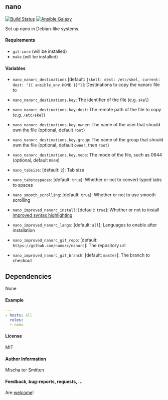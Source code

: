 ## nano

[![Build Status](https://travis-ci.org/Oefenweb/ansible-nano.svg?branch=master)](https://travis-ci.org/Oefenweb/ansible-nano) [![Ansible Galaxy](http://img.shields.io/badge/ansible--galaxy-nano-blue.svg)](https://galaxy.ansible.com/list#/roles/1499)

Set up nano in Debian-like systems.

#### Requirements

* `git-core` (will be installed)
* `make` (will be installed)

#### Variables

* `nano_nanorc_destinations` [default: `{skell: dest: /etc/skel, current: dest: "{{ ansible_env.HOME }}"}`]: Destinations to copy the nanorc file to
* `nano_nanorc_destinations.key`: The identifier of the file (e.g. `skel`)
* `nano_nanorc_destinations.key.dest`: The remote path of the file to copy (e.g. `/etc/skel`)
* `nano_nanorc_destinations.key.owner`: The name of the user that should own the file (optional, default `root`)
* `nano_nanorc_destinations.key.group`: The name of the group that should own the file (optional, default `owner`, then `root`)
* `nano_nanorc_destinations.key.mode`: The mode of the file, such as 0644 (optional, default `0644`)

* `nano_tabsize`: [default: `2`]: Tab size
* `nano_tabstospaces`: [default: `true`]: Whether or not to convert typed tabs to spaces
* `nano_smooth_scrolling`: [default: `true`]: Whether or not to use smooth scrolling

* `nano_improved_nanorc_install`: [default: `true`]: Whether or not to install [improved syntax highlighting](https://github.com/nanorc/nanorc)
* `nano_improved_nanorc_langs`: [default: `all`]: Languages to enable after installation
* `nano_improved_nanorc_git_repo`: [default: `https://github.com/nanorc/nanorc`]: The repository url
* `nano_improved_nanorc_git_branch`: [default: `master`]: The branch to checkout

## Dependencies

None

#### Example

```yaml
---
- hosts: all
  roles:
  - nano
```

#### License

MIT

#### Author Information

Mischa ter Smitten

#### Feedback, bug-reports, requests, ...

Are [welcome](https://github.com/Oefenweb/ansible-nano/issues)!
